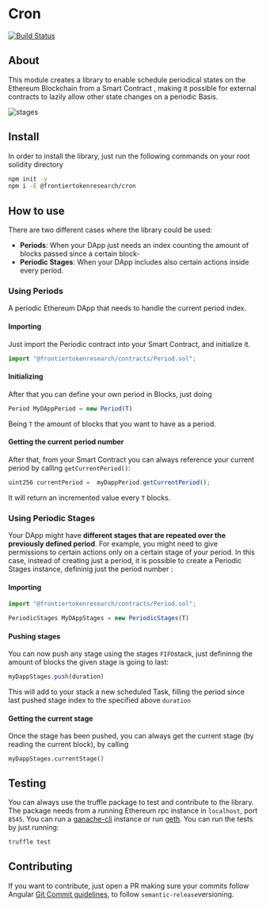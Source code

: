 # Cron

[![Build Status](https://travis-ci.com/Frontier-project/TokenRankedLists.svg?token=DJeMzxJJncp3nRaEUuxH&branch=master)](https://travis-ci.com/Frontier-project/cron)



## About

This module creates a library to enable schedule periodical states on the Ethereum Blockchain from a Smart Contract , making it possible for external contracts to lazily allow other state changes on a periodic Basis.


![stages](https://image.ibb.co/f6cMZd/Periodic_Stages.png)

## Install
In order to install the library, just run the following commands on your root solidity directory

```bash
npm init -y
npm i -E @frontiertokenresearch/cron
```
## How to use

There are two different cases where the library could be used: 
- **Periods**: When your DApp just needs an index counting the amount of blocks passed since a certain block-
- **Periodic Stages**: When your DApp includes also certain actions inside every period.

### Using Periods
A periodic Ethereum DApp that needs to handle the current period index. 

#### Importing
Just import the Periodic contract into your Smart Contract, and initialize it.
```javascript
import "@frontiertokenresearch/contracts/Period.sol";
```
#### Initializing
After that you can define your own period in Blocks, just doing

```javascript
Period MyDAppPeriod = new Period(T)
```

Being `T` the amount of blocks that you want to have as a period. 

#### Getting the current period number
After that, from your Smart Contract you can always reference your current period by calling `getCurrentPeriod()`: 

```javascript
uint256 currentPeriod =  myDappPeriod.getCurrentPeriod();
```
It will return an incremented value every `T` blocks. 

### Using Periodic Stages

Your DApp might have **different stages that are repeated over the previously defined period**. For example, you might need to give permissions to certain actions only on a certain stage of your period. In this case, instead of creating just a period, it is possible to create a Periodic Stages instance, defininig just the period number : 

#### Importing
```javascript
import "@frontiertokenresearch/contracts/Period.sol";

PeriodicStages MyDAppStages = new PeriodicStages(T)
```
#### Pushing stages
You can now push any stage using the stages `FIFO`stack, just defininng the amount of blocks the given stage is going to last:

```javascript
myDappStages.push(duration)
```

This will add to your stack a new scheduled Task, filling the period since last pushed stage index to the specified above `duration`

#### Getting the current stage
Once the stage has been pushed, you can always get the current stage (by reading the current block), by calling 
```javascriptg 
myDappStages.currentStage()
````

## Testing

You can always use the truffle package to test and contribute to the library. The package needs from a running Ethereum rpc instance in `localhost`, port `8545`. You can run a [ganache-cli](https://github.com/trufflesuite/ganache-cli) instance or run [geth](https://github.com/ethereum/go-ethereum). You can run the tests by just running:

```bash
truffle test
```


## Contributing

If you want to contribute, just open a PR making sure your commits follow Angular [Git Commit guidelines](https://github.com/angular/angular.js/blob/master/DEVELOPERS.md#-git-commit-guidelines), to follow `semantic-release`versioning.


